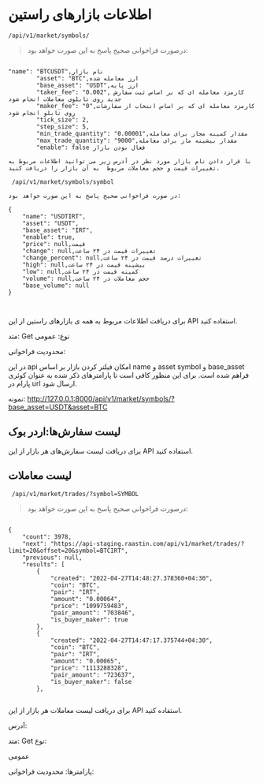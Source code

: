 # اطلاعات بازارهای راستین



```plane
/api/v1/market/symbols/

```


> درصورت فراخوانی صحیح پاسخ به این صورت خواهد بود:

```plane

"name": "BTCUSDT",نام بازار
        "asset": "BTC",ارز معامله شده
        "base_asset": "USDT",ارز پایه
        "taker_fee": "0.002", کارمزد معامله ای که بر اساس ثبت سفارش جدید روی تابلوی معاملات انجام شود
        "maker_fee": "0",کارمزد معامله ای که بر اساس انتخاب از سفارشات روی تابلو انجام شود
        "tick_size": 2,
        "step_size": 5,
        "min_trade_quantity": "0.00001",مقدار کمینه مجاز برای معامله
        "max_trade_quantity": "9000",مقدار بیشینه ماز برای معامله
        "enable": false فعال بودن بازار

با قرار دادن نام بازار مورد نظر در آدرس زیر می توانید اطلاعات مربوط به تغییرات قیمت و حجم معاملات مربوط  به آن بازار را دریافت کنید.

 /api/v1/market/symbols/symbol

در صورت فراخوانی صحیح پاسخ به این صورت خواهد بود:

{
    "name": "USDTIRT",
    "asset": "USDT",
    "base_asset": "IRT",
    "enable": true,
    "price": null,قیمت
    "change": null,تغییرات قیمت در ۲۴ ساعت
    "change_percent": null,تغییرات درصد قیمت در ۲۴ ساعت
    "high": null,بیشینه قیمت در ۲۴ ساعت
    "low": null,کمینه قیمت در ۲۴ ساعت
    "volume": null,حجم معاملات در ۲۴ ساعت
    "base_volume": null
}



```

 برای دریافت اطلاعات مربوط به همه ی بازارهای راستین از این API استفاده کنید.

متد:
Get
نوع: عمومی

محدودیت فراخوانی:


در این api امکان فیلتر کردن بازار بر اساس name و asset symbol    و base_asset فراهم شده است. برای این منظور کافی است تا پارامترهای ذکر شده به عنوان کوئری پارام در url ارسال شود.

نمونه:
http://127.0.0.1:8000/api/v1/market/symbols/?base_asset=USDT&asset=BTC



## لیست سفارش‌ها:اردر بوک

برای دریافت لیست سفارش‌های هر بازار از این API استفاده کنید.

## لیست معاملات



```plane
 /api/v1/market/trades/?symbol=SYMBOL

```


> درصورت فراخوانی صحیح پاسخ به این صورت خواهد بود:

```plane

{
    "count": 3978,
    "next": "https://api-staging.raastin.com/api/v1/market/trades/?limit=20&offset=20&symbol=BTCIRT",
    "previous": null,
    "results": [
        {
            "created": "2022-04-27T14:48:27.378360+04:30",
            "coin": "BTC",
            "pair": "IRT",
            "amount": "0.00064",
            "price": "1099759483",
            "pair_amount": "703846",
            "is_buyer_maker": true
        },
        {
            "created": "2022-04-27T14:47:17.375744+04:30",
            "coin": "BTC",
            "pair": "IRT",
            "amount": "0.00065",
            "price": "1113288328",
            "pair_amount": "723637",
            "is_buyer_maker": false
        },


```

برای دریافت لیست معاملات هر بازار  از این API استفاده کنید.

آدرس:


متد:
Get
نوع:

عمومی

پارامترها:
محدودیت فراخوانی:
